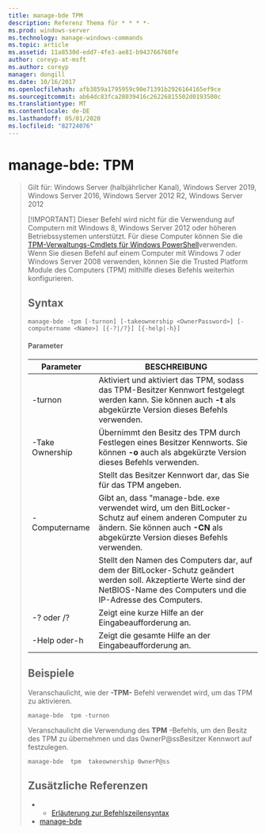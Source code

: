 ```yaml
---
title: manage-bde TPM
description: Referenz Thema für * * * *-
ms.prod: windows-server
ms.technology: manage-windows-commands
ms.topic: article
ms.assetid: 11a8530d-edd7-4fe3-ae81-b943766760fe
author: coreyp-at-msft
ms.author: coreyp
manager: dongill
ms.date: 10/16/2017
ms.openlocfilehash: afb3859a1795959c90e71391b2926164165ef9ce
ms.sourcegitcommit: ab64dc83fca28039416c26226815502d0193500c
ms.translationtype: MT
ms.contentlocale: de-DE
ms.lasthandoff: 05/01/2020
ms.locfileid: "82724076"
---
```

# <a name="manage-bde-tpm"></a>manage-bde: TPM

> Gilt für: Windows Server (halbjährlicher Kanal), Windows Server 2019, Windows Server 2016, Windows Server 2012 R2, Windows Server 2012
> 
> [!IMPORTANT]
> Dieser Befehl wird nicht für die Verwendung auf Computern mit Windows 8, Windows Server 2012 oder höheren Betriebssystemen unterstützt. Für diese Computer können Sie die [TPM-Verwaltungs-Cmdlets für Windows PowerShell](https://docs.microsoft.com/powershell/module/trustedplatformmodule/)verwenden.
> Wenn Sie diesen Befehl auf einem Computer mit Windows 7 oder Windows Server 2008 verwenden, können Sie die Trusted Platform Module des Computers (TPM) mithilfe dieses Befehls weiterhin konfigurieren.
> ## <a name="syntax"></a>Syntax
> ```
> manage-bde -tpm [-turnon] [-takeownership <OwnerPassword>] [-computername <Name>] [{-?|/?}] [{-help|-h}]
> ```
> #### <a name="parameters"></a>Parameter
> 
> |    Parameter    |                                                                              BESCHREIBUNG                                                                               |
> |-----------------|------------------------------------------------------------------------------------------------------------------------------------------------------------------------|
> |     -turnon     |              Aktiviert und aktiviert das TPM, sodass das TPM-Besitzer Kennwort festgelegt werden kann. Sie können auch **-t** als abgekürzte Version dieses Befehls verwenden.              |
> | -Take Ownership  |                      Übernimmt den Besitz des TPM durch Festlegen eines Besitzer Kennworts. Sie können **-o** auch als abgekürzte Version dieses Befehls verwenden.                       |
> | <OwnerPassword> |                                                      Stellt das Besitzer Kennwort dar, das Sie für das TPM angeben.                                                       |
> |  -Computername  | Gibt an, dass "manage-bde. exe verwendet wird, um den BitLocker-Schutz auf einem anderen Computer zu ändern. Sie können auch **-CN** als abgekürzte Version dieses Befehls verwenden. |
> |     <Name>      |    Stellt den Namen des Computers dar, auf dem der BitLocker-Schutz geändert werden soll. Akzeptierte Werte sind der NetBIOS-Name des Computers und die IP-Adresse des Computers.     |
> |    -? oder /?     |                                                               Zeigt eine kurze Hilfe an der Eingabeaufforderung an.                                                               |
> |   -Help oder-h   |                                                             Zeigt die gesamte Hilfe an der Eingabeaufforderung an.                                                              |
> 
> ## <a name="examples"></a>Beispiele
> Veranschaulicht, wie der **-TPM-** Befehl verwendet wird, um das TPM zu aktivieren.
> ```
> manage-bde  tpm -turnon
> ```
> Veranschaulicht die Verwendung des **TPM** -Befehls, um den Besitz des TPM zu übernehmen und das 0wnerP@ssBesitzer Kennwort auf festzulegen.
> ```
> manage-bde  tpm  takeownership 0wnerP@ss
> ```
> ## <a name="additional-references"></a>Zusätzliche Referenzen
> -   - [Erläuterung zur Befehlszeilensyntax](command-line-syntax-key.md)
> -   [manage-bde](manage-bde.md)
